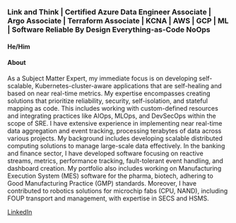 
### Link and Think | Certified Azure Data Engineer Associate | Argo Associate | Terraform Associate | KCNA | AWS | GCP | ML | Software Reliable By Design Everything-as-Code NoOps

#### He/Him

#### About

As a Subject Matter Expert, my immediate focus is on developing self-scalable, Kubernetes-cluster-aware applications that are self-healing and based on near real-time metrics. My expertise encompasses creating solutions that prioritize reliability, security, self-isolation, and stateful mapping as code. This includes working with custom-defined resources and integrating practices like AIOps, MLOps, and DevSecOps within the scope of SRE. I have extensive experience in implementing near real-time data aggregation and event tracking, processing terabytes of data across various projects. My background includes developing scalable distributed computing solutions to manage large-scale data effectively. In the banking and finance sector, I have developed software focusing on reactive streams, metrics, performance tracking, fault-tolerant event handling, and dashboard creation. My portfolio also includes working on Manufacturing Execution System (MES) software for the pharma, biotech, adhering to Good Manufacturing Practice (GMP) standards. Moreover, I have contributed to robotics solutions for microchip fabs (CPU, NAND), including FOUP transport and management, with expertise in SECS and HSMS.

[LinkedIn](https://www.linkedin.com/in/thedoytsujin/)
